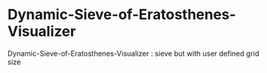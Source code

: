 # Dynamic-Sieve-of-Eratosthenes-Visualizer
Dynamic-Sieve-of-Eratosthenes-Visualizer : sieve but with user defined grid size
